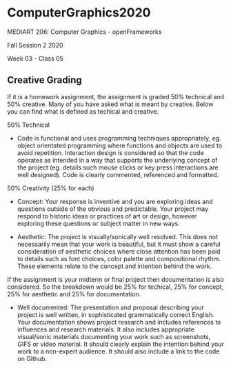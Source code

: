 # ComputerGraphics2020

MEDIART 206: Computer Graphics - openFrameworks
    
Fall Session 2 2020     

Week 03 - Class 05

## Creative Grading

If it is a homework assignment, the assignment is graded 50% technical and 50% creative. Many of you have asked what is meant by creative. Below you can find what is defined as techical and creative. 

50% Technical

* Code is functional and uses programming techniques appropriately, eg. object orientated programming where functions and objects are used to avoid repetition. Interaction design is considered so that the code operates as intended in a way that supports the underlying concept of the project (eg. details such mouse clicks or key press interactions are well designed). Code is clearly commented, referenced and formatted.

50% Creativity (25% for each)

* Concept: Your response is inventive and you are exploring ideas and questions outside of the obvious and predictable. Your project may respond to historic ideas or practices of art or design, however exploring these questions or subject matter in new ways.

* Aesthetic: The project is visually/sonically well resolved. This does not necessarily mean that your work is beautiful, but it must show a careful consideration of aesthetic choices where close attention has been paid to details such as font choices, color palette and compositional rhythm. These elements relate to the concept and intention behind the work.

If the assignment is your midterm or final project then documentation is also considered. So the breakdown would be 25% for techical, 25% for concept, 25% for aesthetic and 25% for documentation.

* Well documented: The presentation and proposal describing your project is well written, in sophisticated grammatically correct English. Your documentation shows project research and includes references to influences and research materials. It also includes appropriate visual/sonic materials documenting your work such as screenshots, GIFS or video material. It should clearly explain the intention behind your work to a non-expert audience. It should also include a link to the code on  Github.
